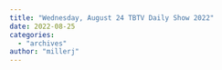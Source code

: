 ```yaml
---
title: "Wednesday, August 24 TBTV Daily Show 2022"
date: 2022-08-25
categories: 
  - "archives"
author: "millerj"
---
```



